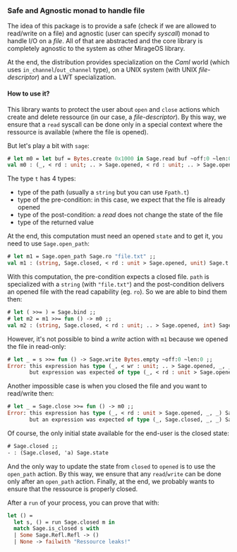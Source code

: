 ### Safe and Agnostic monad to handle file

The idea of this package is to provide a safe (check if we are allowed to
read/write on a file) and agnostic (user can specify _syscall_) monad to handle
I/O on a _file_. All of that are abstracted and the core library is completely
agnostic to the system as other MirageOS library.

At the end, the distribution provides specialization on the _Caml_ world (which
uses `in_channel`/`out_channel` type), on a UNIX system (with UNIX
_file-descriptor_) and a LWT specialization.

#### How to use it?

This library wants to protect the user about `open` and `close` actions which
create and delete ressource (in our case, a _file-descriptor_). By this way, we
ensure that a `read` syscall can be done only in a special context where the
ressource is available (where the file is opened).

But let's play a bit with `sage`:

```ocaml
# let m0 = let buf = Bytes.create 0x1000 in Sage.read buf ~off:0 ~len:0x1000 ;;
val m0 : (_, < rd : unit; .. > Sage.opened, < rd : unit; .. > Sage.opened, int) Sage.t
```

The type `t` has 4 types:
- type of the path (usually a `string` but you can use `Fpath.t`)
- type of the pre-condition:
  in this case, we expect that the file is already opened
- type of the post-condition:
  a _read_ does not change the state of the file
- type of the returned value

At the end, this computation must need an opened `state` and to get it, you need
to use `Sage.open_path`:

```ocaml
# let m1 = Sage.open_path Sage.ro "file.txt" ;;
val m1 : (string, Sage.closed, < rd : unit > Sage.opened, unit) Sage.t
```

With this computation, the pre-condition expects a closed file. `path` is
specialized with a `string` (with `"file.txt"`) and the post-condition delivers
an opened file with the read capability (eg. `ro`). So we are able to bind them
then:

```ocaml
# let ( >>= ) = Sage.bind ;;
# let m2 = m1 >>= fun () -> m0 ;;
val m2 : (string, Sage.closed, < rd : unit; .. > Sage.opened, int) Sage.t
```

However, it's not possible to bind a _write_ action with `m1` because we opened
the file in read-only:

```ocaml
# let _ = s >>= fun () -> Sage.write Bytes.empty ~off:0 ~len:0 ;;
Error: this expression has type (_, < wr : unit; .. > Sage.opened, _, _) Sage.t
       but expression was expected of type (_, < rd : unit > Sage.opened, _, _) Sage.t
```

Another impossible case is when you closed the file and you want to read/write then:

```ocaml
# let _ = Sage.close >>= fun () -> m0 ;;
Error: this expression has type (_, < rd : unit > Sage.opened, _, _) Sage.t
       but an expression was expected of type (_, Sage.closed, _, _) Sage.t
```

Of course, the only initial state available for the end-user is the closed state:

```ocaml
# Sage.closed ;;
- : (Sage.closed, 'a) Sage.state
```

And the only way to update the state from `closed` to `opened` is to use the
`open_path` action. By this way, we ensure that any `read`/`write` can be done
only after an `open_path` action. Finally, at the end, we probably wants to
ensure that the ressource is properly closed.

After a `run` of your process, you can prove that with:

```ocaml
let () =
  let s, () = run Sage.closed m in
  match Sage.is_closed s with
  | Some Sage.Refl.Refl -> ()
  | None -> failwith "Ressource leaks!"
```
